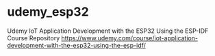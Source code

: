# udemy_esp32
Udemy IoT Application Development with the ESP32 Using the ESP-IDF Course Repository
https://www.udemy.com/course/iot-application-development-with-the-esp32-using-the-esp-idf/
